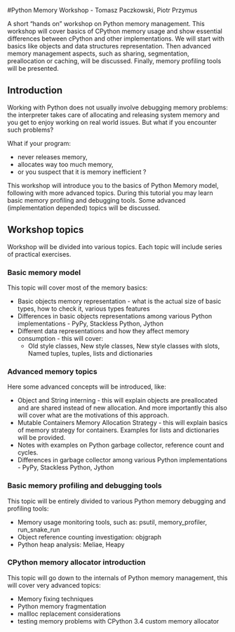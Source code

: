 #Python Memory Workshop - Tomasz Paczkowski, Piotr Przymus

A short “hands on” workshop on Python memory management. This workshop
will  cover  basics  of  CPython   memory  usage  and  show  essential
differences between  cPython and other implementations.  We will start
with  basics like  objects  and data  structures representation.  Then
advanced  memory management  aspects, such  as sharing,  segmentation,
preallocation or caching, will be discussed. Finally, memory profiling
tools will be presented.


## Introduction

Working  with  Python  does   not  usually  involve  debugging  memory
problems:  the  interpreter takes  care  of  allocating and  releasing
system memory and you get to  enjoy working on real world issues.  But
what if you encounter such problems?


What if your program:
  * never releases memory,
  * allocates way too much memory,
  * or you suspect that it is memory inefficient ?


This workshop will introduce you to the basics of Python Memory model,
following  with more  advanced topics.  During this  tutorial you  may
learn  basic  memory  profiling  and debugging  tools.  Some  advanced
(implementation depended) topics will be discussed.

## Workshop topics

Workshop will be divided into  various topics. Each topic will include
series of practical exercises.


### Basic memory model

This topic will cover most of the memory basics:
  * Basic objects memory  representation - what is the  actual size of
    basic types, how to check it, various types features
  * Differences in basic objects  representations among various Python
    implementations - PyPy, Stackless Python, Jython
  * Different  data   representations  and  how  they   affect  memory
    consumption - this will cover:
    * Old style  classes, New  style classes,  New style  classes with
      slots, Named tuples, tuples, lists and dictionaries


### Advanced memory topics

Here some advanced concepts will be introduced, like:
  * Object  and  String interning  -  this  will explain  objects  are
     preallocated and are  shared instead of new  allocation. And more
     importantly this also will cover what are the motivations of this
     approach.
  * Mutable Containers Memory Allocation  Strategy - this will explain
     basics of memory strategy for  containers. Examples for lists and
     dictionaries will be provided.
  * Notes with  examples on Python garbage  collector, reference count
    and cycles.
  * Differences   in   garbage    collector   among   various   Python
    implementations - PyPy, Stackless Python, Jython


### Basic memory profiling and debugging tools

This topic will be entirely divided to various Python memory debugging
and profiling tools:
  * Memory usage  monitoring tools, such as:  psutil, memory_profiler,
    run_snake_run
  * Object reference counting investigation: objgraph
  * Python heap analysis: Meliae, Heapy


### CPython memory allocator introduction

This topic will go down to  the internals of Python memory management,
this will cover very advanced topics:
  * Memory fixing techniques
  * Python memory fragmentation
  * mallloc replacement considerations
  * testing memory problems with CPython 3.4 custom memory allocator

<!-- Przeczytane: Piotr Kasprzyk -->
